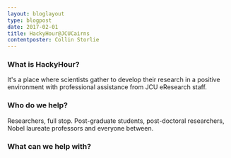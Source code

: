 ```yaml
---
layout: bloglayout
type: blogpost
date: 2017-02-01
title: HackyHour@JCUCairns
contentposter: Collin Storlie
---
```


### What is HackyHour? ###

It's a place where scientists gather to develop their research in a positive environment with professional assistance from JCU eResearch staff.

### Who do we help? ###

Researchers, full stop. Post-graduate students, post-doctoral researchers, Nobel laureate professors and everyone between.

### What can we help with? ###


